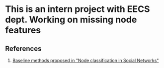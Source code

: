 # This is an intern project with EECS dept. Working on missing node features 

## References
1. [Baseline methods proposed in "Node classification in Social Networks"](https://link.springer.com/chapter/10.1007/978-1-4419-8462-3_5)